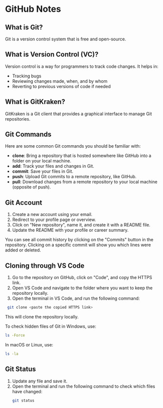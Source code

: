 # GitHub Notes

## What is Git?

Git is a version control system that is free and open-source.

## What is Version Control (VC)?

Version control is a way for programmers to track code changes. It helps in:

- Tracking bugs
- Reviewing changes made, when, and by whom
- Reverting to previous versions of code if needed

## What is GitKraken?

GitKraken is a Git client that provides a graphical interface to manage Git repositories.

## Git Commands

Here are some common Git commands you should be familiar with:

- **clone**: Bring a repository that is hosted somewhere like GitHub into a folder on your local machine.
- **add**: Track your files and changes in Git.
- **commit**: Save your files in Git.
- **push**: Upload Git commits to a remote repository, like GitHub.
- **pull**: Download changes from a remote repository to your local machine (opposite of push).

## Git Account

1. Create a new account using your email.
2. Redirect to your profile page or overview.
3. Click on "New repository", name it, and create it with a README file.
4. Update the README with your profile or career summary.

You can see all commit history by clicking on the "Commits" button in the repository. Clicking on a specific commit will show you which lines were added or deleted.

## Cloning through VS Code

1. Go to the repository on GitHub, click on "Code", and copy the HTTPS link.
2. Open VS Code and navigate to the folder where you want to keep the repository locally.
3. Open the terminal in VS Code, and run the following command:

```sh
 git clone <paste the copied HTTPS link>
```

This will clone the repository locally.

To check hidden files of Git in Windows, use:

```sh
ls -Force
```

In macOS or Linux, use:

```sh
ls -la
```

## Git Status

1. Update any file and save it.
2. Open the terminal and run the following command to check which files have changed:
   ```sh
   git status
   ```
